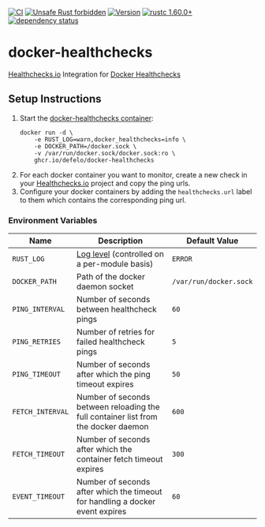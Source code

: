 [![CI](https://github.com/Defelo/docker-healthchecks/actions/workflows/ci.yml/badge.svg?branch=develop)](https://github.com/Defelo/docker-healthchecks/actions/workflows/ci.yml)
[![Unsafe Rust forbidden](https://img.shields.io/badge/unsafe-forbidden-success.svg?style=flat)](https://github.com/rust-secure-code/safety-dance/)
[![Version](https://img.shields.io/github/v/tag/Defelo/docker-healthchecks?label=version)](https://ghcr.io/Defelo/docker-healthchecks)
[![rustc 1.60.0+](https://img.shields.io/badge/rustc-1.62.0+-ab6000.svg?style=flat)](https://blog.rust-lang.org/2022/04/07/Rust-1.60.0.html)
[![dependency status](https://deps.rs/repo/github/Defelo/docker-healthchecks/status.svg)](https://deps.rs/repo/github/Defelo/docker-healthchecks)

# docker-healthchecks
[Healthchecks.io](https://healthchecks.io/) Integration for [Docker Healthchecks](https://docs.docker.com/engine/reference/builder/#healthcheck)

## Setup Instructions

1. Start the [docker-healthchecks container](https://github.com/defelo/docker-healthchecks/pkgs/container/docker-healthchecks):
    ```
    docker run -d \
        -e RUST_LOG=warn,docker_healthchecks=info \
        -e DOCKER_PATH=/docker.sock \
        -v /var/run/docker.sock/docker.sock:ro \
        ghcr.io/defelo/docker-healthchecks
    ```
2. For each docker container you want to monitor, create a new check in your [Healthchecks.io](https://healthchecks.io/) project and copy the ping urls.
3. Configure your docker containers by adding the `healthchecks.url` label to them which contains the corresponding ping url.

### Environment Variables

| Name             | Description                                                                                                    | Default Value          |
|------------------|----------------------------------------------------------------------------------------------------------------|------------------------|
| `RUST_LOG`       | [Log level](https://docs.rs/env_logger/latest/env_logger/#enabling-logging) (controlled on a per-module basis) | `ERROR`                |
| `DOCKER_PATH`    | Path of the docker daemon socket                                                                               | `/var/run/docker.sock` |
| `PING_INTERVAL`  | Number of seconds between healthcheck pings                                                                    | `60`                   |
| `PING_RETRIES`   | Number of retries for failed healthcheck pings                                                                 | `5`                    |
| `PING_TIMEOUT`   | Number of seconds after which the ping timeout expires                                                         | `50`                   |
| `FETCH_INTERVAL` | Number of seconds between reloading the full container list from the docker daemon                             | `600`                  |
| `FETCH_TIMEOUT`  | Number of seconds after which the container fetch timeout expires                                              | `300`                  |
| `EVENT_TIMEOUT`  | Number of seconds after which the timeout for handling a docker event expires                                  | `60`                   |

